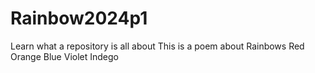 # Rainbow2024p1
Learn what a repository is all about
This is a poem about Rainbows
Red
Orange
Blue
Violet
Indego
